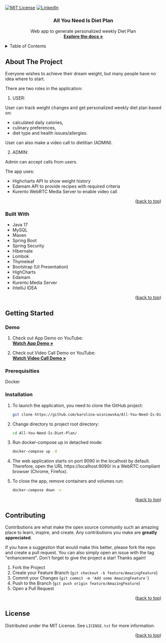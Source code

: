 <a id="readme-top"></a>
<!-- PROJECT SHIELDS -->
<!--
*** I'm using markdown "reference style" links for readability.
*** Reference links are enclosed in brackets [ ] instead of parentheses ( ).
*** See the bottom of this document for the declaration of the reference variables
*** for contributors-url, forks-url, etc. This is an optional, concise syntax you may use.
*** https://www.markdownguide.org/basic-syntax/#reference-style-links
-->

[![MIT License][license-shield]][license-url]
[![LinkedIn][linkedin-shield]][linkedin-url]
<div align="center">
<h3 align="center">All You Need Is Diet Plan</h3>
  <p align="center">
    Web app to generate personalized weekly Diet Plan
    <br />
    <a href="https://github.com/karolina-wisniewska/All-You-Need-Is-Diet-Plan"><strong>Explore the docs »</strong></a>
    <br />
  </p>
</div>

<!-- TABLE OF CONTENTS -->
<details>
  <summary>Table of Contents</summary>
  <ol>
    <li>
      <a href="#about-the-project">About The Project</a>
      <ul>
        <li><a href="#built-with">Built With</a></li>
      </ul>
    </li>
    <li>
      <a href="#getting-started">Getting Started</a>
      <ul>
        <li><a href="#demo">Demo</a></li>
        <li><a href="#prerequisites">Prerequisites</a></li>
        <li><a href="#installation">Installation</a></li>
      </ul>
    </li>
    <li><a href="#contributing">Contributing</a></li>
    <li><a href="#license">License</a></li>
  </ol>
</details>


<a name="about-the-project"></a>
<!-- ABOUT THE PROJECT -->
## About The Project

Everyone wishes to achieve their dream weight, but many people have no idea where to start.

There are two roles in the application:
1. USER:

User can track weight changes and get personalized weekly diet plan based on:
* calculated daily calories, 
* culinary preferences, 
* diet type and health issues/allergies. 

User can also make a video call to dietitian (ADMIN).

2. ADMIN:

Admin can accept calls from users.

The app uses:
* Highcharts API to show weight history 
* Edamam API to provide recipes with required criteria
* Kurento WebRTC Media Server to enable video call

<p align="right">(<a href="#readme-top">back to top</a>)</p>

<a id="built-with"></a>
### Built With
* Java 17
* MySQL
* Maven
* Spring Boot
* Spring Security
* Hibernate
* Lombok
* Thymeleaf
* Bootstrap (UI Presentation)
* HighCharts
* Edamam
* Kurento Media Server
* IntelliJ IDEA
<p align="right">(<a href="#readme-top">back to top</a>)</p>

<a id="getting-started"></a>
<!-- GETTING STARTED -->
## Getting Started

<a id="demo"></a>
### Demo
1. Check out App Demo on YouTube:
   <br />
   <a href="https://www.youtube.com/watch?v=erH0mp8U8io"><strong>Watch App Demo »</strong></a>
   <br />

2. Check out Video Call Demo on YouTube:
   <br />
   <a href="https://www.youtube.com/watch?v=5qotQKvWcBk"><strong>Watch Video Call Demo »</strong></a>
   <br />

<a id="prerequisities"></a>
### Prerequisities
Docker

<a id="installation"></a>
### Installation

1. To launch the application, you need to clone the GitHub project:
   ```sh
   git clone https://github.com/karolina-wisniewska/All-You-Need-Is-Diet-Plan.git
   ```
   
2. Change directory to project root directory:  
   ```sh
   cd All-You-Need-Is-Diet-Plan/
   ```
   
3. Run docker-compose up in detached mode:
   ```sh
   docker-compose up -d
   ```

4. The web application starts on port 9090 in the localhost by default. Therefore, open the URL https://localhost:9090/ in a WebRTC compliant browser (Chrome, Firefox).


5. To close the app, remove containers and volumes run:
   ```sh
   docker-compose down -v
   ```

<p align="right">(<a href="#readme-top">back to top</a>)</p>

<a id="contributing"></a>
<!-- CONTRIBUTING -->
## Contributing

Contributions are what make the open source community such an amazing place to learn, inspire, and create. Any contributions you make are **greatly appreciated**.

If you have a suggestion that would make this better, please fork the repo and create a pull request. You can also simply open an issue with the tag "enhancement".
Don't forget to give the project a star! Thanks again!

1. Fork the Project
2. Create your Feature Branch (`git checkout -b feature/AmazingFeature`)
3. Commit your Changes (`git commit -m 'Add some AmazingFeature'`)
4. Push to the Branch (`git push origin feature/AmazingFeature`)
5. Open a Pull Request

<p align="right">(<a href="#readme-top">back to top</a>)</p>

<a id="license"></a>
<!-- LICENSE -->
## License

Distributed under the MIT License. See `LICENSE.txt` for more information.

<p align="right">(<a href="#readme-top">back to top</a>)</p>


<!-- MARKDOWN LINKS & IMAGES -->
<!-- https://www.markdownguide.org/basic-syntax/#reference-style-links -->
[license-shield]: https://img.shields.io/github/license/othneildrew/Best-README-Template.svg?style=for-the-badge
[license-url]: https://github.com/othneildrew/Best-README-Template/blob/master/LICENSE.txt
[linkedin-shield]: https://img.shields.io/badge/-LinkedIn-black.svg?style=for-the-badge&logo=linkedin&colorB=555
[linkedin-url]: https://linkedin.com/in/karolina-wi


